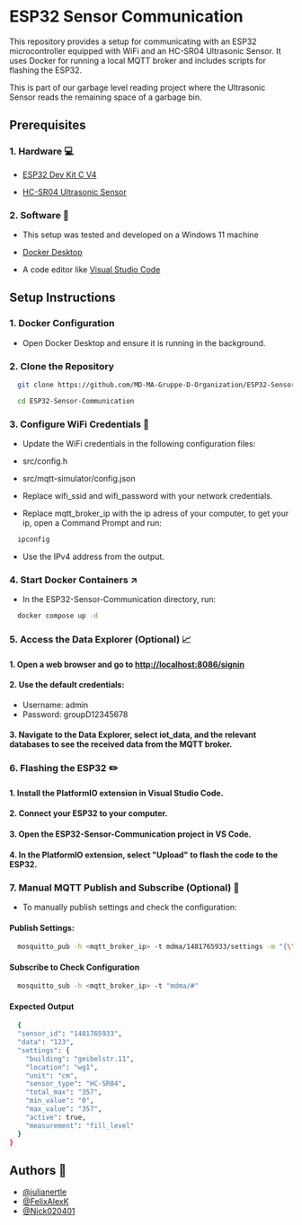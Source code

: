  
# ESP32 Sensor Communication

This repository provides a setup for communicating with an ESP32 microcontroller equipped with WiFi and an HC-SR04 Ultrasonic Sensor. It uses Docker for running a local MQTT broker and includes scripts for flashing the ESP32.

This is part of our garbage level reading project where the Ultrasonic Sensor reads the remaining space of a garbage bin.




## Prerequisites

### 1.  Hardware 💻

- [ESP32 Dev Kit C V4](https://www.az-delivery.de/en/products/esp-32-dev-kit-c-v4)

- [HC-SR04 Ultrasonic Sensor](https://www.az-delivery.de/en/products/3er-set-hc-sr04-ultraschallmodule)

### 2.  Software 📲

- This setup was tested and developed on a Windows 11 machine 

- [Docker Desktop](https://www.docker.com/products/docker-desktop/)

- A code editor like [Visual Studio Code](https://code.visualstudio.com/)




## Setup Instructions
### 1. Docker Configuration
- Open Docker Desktop and ensure it is running in the background.

### 2. Clone the Repository

```bash
  git clone https://github.com/MD-MA-Gruppe-D-Organization/ESP32-Sensor-Communication.git
```
```bash
  cd ESP32-Sensor-Communication
```
### 3. Configure WiFi Credentials 🛜
- Update the WiFi credentials in the following configuration files:

- src/config.h
- src/mqtt-simulator/config.json

- Replace wifi_ssid and wifi_password with your network credentials.
- Replace mqtt_broker_ip with the ip adress of your computer, to get your ip, open a Command Prompt and run:

```bash
  ipconfig
```
- Use the IPv4 address from the output.

### 4. Start Docker Containers ↗️
- In the ESP32-Sensor-Communication directory, run:
```bash
  docker compose up -d
```

### 5. Access the Data Explorer (Optional) 📈
#### 1. Open a web browser and go to [http://localhost:8086/signin](http://localhost:8086/signin)

#### 2. Use the default credentials:
- Username: admin
- Password: groupD12345678

#### 3. Navigate to the Data Explorer, select iot_data, and the relevant databases to see the received data from the MQTT broker.

### 6. Flashing the ESP32 ✏️
#### 1. Install the PlatformIO extension in Visual Studio Code.
#### 2. Connect your ESP32 to your computer.
#### 3. Open the ESP32-Sensor-Communication project in VS Code.
#### 4. In the PlatformIO extension, select "Upload" to flash the code to the ESP32.

### 7. Manual MQTT Publish and Subscribe (Optional) 📩
- To manually publish settings and check the configuration:

#### Publish Settings:
```bash
  mosquitto_pub -h <mqtt_broker_ip> -t mdma/1481765933/settings -m "{\"settings\":{\"building\":\"geibelstr.11\",\"location\":\"wg1\",\"unit\":\"cm\",\"sensor_type\":\"HC-SR04\",\"total_max\":\"357\",\"min_value\":\"0\",\"max_value\":\"357\",\"active\":true,\"measurement\":\"fill_level\"}}"
```

#### Subscribe to Check Configuration

```bash
  mosquitto_sub -h <mqtt_broker_ip> -t "mdma/#"
```

#### Expected Output
```bash
  {
  "sensor_id": "1481765933",
  "data": "123",
  "settings": {
    "building": "geibelstr.11",
    "location": "wg1",
    "unit": "cm",
    "sensor_type": "HC-SR04",
    "total_max": "357",
    "min_value": "0",
    "max_value": "357",
    "active": true,
    "measurement": "fill_level"
  }
}

```

## Authors 👥

- [@julianertle](https://github.com/julianertle)
- [@FelixAlexK](https://github.com/FelixAlexK)
- [@Nick020401](https://github.com/Nick020401)

